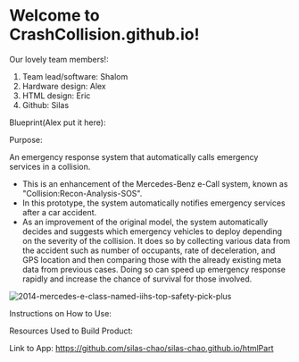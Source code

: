 # Welcome to CrashCollision.github.io!

Our lovely team members!: <br/>
 1. Team lead/software: Shalom
 2. Hardware design: Alex
 3. HTML design: Eric
 4. Github: Silas

Blueprint(Alex put it here):

Purpose:

An emergency response system that automatically calls emergency services in a collision. <br/>
* This is an enhancement of the Mercedes-Benz e-Call system, known as "Collision:Recon-Analysis-SOS".
* In this prototype, the system automatically notifies emergency services after a car accident.
* As an improvement of the original model, the system automatically decides and suggests which emergency vehicles to deploy depending on the severity of the collision. It does so by collecting various data from the accident such as number of occupants, rate of deceleration, and GPS location and then comparing those with the already  existing meta data from previous cases. Doing so can speed up emergency response rapidly and increase the chance of survival for those involved. 

![2014-mercedes-e-class-named-iihs-top-safety-pick-plus](https://github.com/user-attachments/assets/9eb834b7-1a1e-4045-b407-7f2c002fbd46)

Instructions on How to Use:

Resources Used to Build Product:

Link to App: https://github.com/silas-chao/silas-chao.github.io/htmlPart
